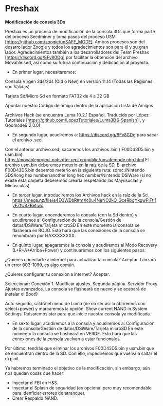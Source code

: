 # Preshax
**Modificación de consola 3Ds**

Preshax es un proceso de modificación de la consola 3Ds que forma parte del proceso Seedminer y toma pasos del proceso USM [https://github.com/zoogie/unSAFE_MODE]. Ambos procesos son del desarrollador Zoogie y todos los agradecimientos son para él y su gran labor. 
Agradecimientos también a los desarrolladores del Team Preshax [https://discord.gg/8Fv8GDg] por facilitar la obtención del archivo Movable.sed, así como su futura continuación y dedicación al proyecto.  

- En primer lugar, necesitaremos:

Consola Virgen 3ds/2ds (Old o New) en versión 11.14 (Todas las Regiones son Válidas)

Tarjeta Sd/Micro Sd en formato FAT32 de 4 a 32 GB

Apuntar nuestro Código de amigo dentro de la aplicación Lista de Amigos

Archivos Hack (se encuentra Luma 10.2.1 Español, Traducido por López Tutoriales [https://github.com/LopezTutoriales/Luma3DS-Spanish] , y Godmode9 2.0.0)

- En segundo lugar, acudiremos a:
https://discord.gg/8Fv8GDg para sacar el archivo .sed. 

Con el anterior archivo.sed, sacaremos los archivos .bin ( F00D43D5.bin y usm.bin). https://movableproject.notsofter.repl.co/public/unsafemode.php.html
El archivo usm.bin deberemos meterlo en la raíz de la SD.
El archivo F00D43D5.bin debemos meterlo en la siguiente ruta: sdmc:/Nintendo 3DS/long hex number/another long hex number/Nintendo DSiWare (si no existe esta carpeta deberemos crearla respetando las Mayúsuclas y Minúsculas) 

- En tercer lugar, introduciremos los Archivos hack en la raíz de la Sd. https://mega.nz/file/e4EQWDbR#mXc0u4NeNO2kQ_GceRbgYkgwPIFtl1yFZtU8ZBetiwc

- En cuarto lugar, encenderemos la consola (con la Sd dentro) y acudiremos a: Configuración de la consola/Gestión de datos/DSiWare/Tarjeta microSD
En este momento la consola se flasheará en ROJO. Esto hará que las conexiones de la consola se renombrarn por HAXXXXXXXX.

- En quinto lugar, apagaremos la consola y acudiremos al Modo Recovery (L+R+A+Arriba+Power) y continuaremos con los siguientes pasos:

¿Quieres conectarte a internet para actualizar la consola? Aceptar. Lanzará un error 003-1099, es algo común.

¿Quieres configurar tu conexión a internet? Aceptar.

Seleccionar: Conexión 1. Modificar ajustes. Segunda página. Servidor Proxy. Ajustes avanzados. La consola se flasheará de nuevo y se acabará de instalar el Boot9

Acto seguido, saldrá el menú de Luma (de no ser así lo abriremos con select+power) y marcaremos la opción: Show current NAND in System Settings. Pulsaremos star para que inicie nuestra consola ya modificada.


- En sexto lugar, acudiremos a la consola y acudiremos a: Configuración de la consola/Gestión de datos/DSiWare/Tarjeta microSD
En este momento la consola se flasheará en VERDE. Esto hará que las conexiones de la consola vuelvan a estar funcionales.

Por último, tendrás que eliminar los archivos F00D43D5.bin y usm.bin que se encuentran dentro de la SD. Con ello, impediremos que vuelva a saltar el exploit. 


Ya habremos terminado el objetivo de la modificación, sin embargo, aún nos quedan cosas que hacer:
- Inyectar el FBI en H&S.
- Inyectar el Splash de seguridad (es opcional pero muy recomendable para idenficiar errores de arranque).
- Crear Respaldo NAND.
